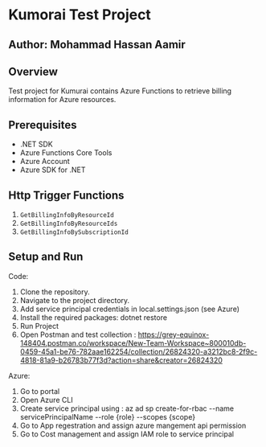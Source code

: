 # Kumorai Test Project

## Author: Mohammad Hassan Aamir

## Overview
Test project for Kumurai contains Azure Functions to retrieve billing information for Azure resources.

## Prerequisites
- .NET SDK
- Azure Functions Core Tools
- Azure Account
- Azure SDK for .NET

## Http Trigger Functions
1. `GetBillingInfoByResourceId`
2. `GetBillingInfoByResourceIds`
3. `GetBillingInfoBySubscriptionId`

## Setup and Run
Code:
1. Clone the repository.
2. Navigate to the project directory.
3. Add service principal credentials in local.settings.json (see Azure)
4. Install the required packages:
   dotnet restore
5. Run Project
6. Open Postman and test collection :
   https://grey-equinox-148404.postman.co/workspace/New-Team-Workspace~800010db-0459-45a1-be76-782aae162254/collection/26824320-a3212bc8-2f9c-4818-81a9-b26783b77f3d?action=share&creator=26824320

Azure:
1. Go to portal
2. Open Azure CLI
3. Create service principal using : 
   az ad sp create-for-rbac --name servicePrincipalName --role {role} --scopes {scope}
4. Go to App regestration and assign azure mangement api permission
5. Go to Cost management and assign IAM role to service principal
